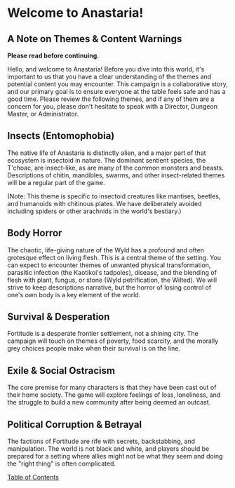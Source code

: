 # Welcome to Anastaria!

## A Note on Themes & Content Warnings

**Please read before continuing.**

Hello, and welcome to Anastaria! Before you dive into this world, it's important to us that you have a clear understanding of the themes and potential content you may encounter. This campaign is a collaborative story, and our primary goal is to ensure everyone at the table feels safe and has a good time. Please review the following themes, and if any of them are a concern for you, please don't hesitate to speak with a Director, Dungeon Master, or Administrator.

## Insects (Entomophobia)

The native life of Anastaria is distinctly alien, and a major part of that ecosystem is insectoid in nature. The dominant sentient species, the T'choac, are insect-like, as are many of the common monsters and beasts. Descriptions of chitin, mandibles, swarms, and other insect-related themes will be a regular part of the game.

(Note: This theme is specific to insectoid creatures like mantises, beetles, and humanoids with chitinous plates. We have deliberately avoided including spiders or other arachnids in the world's bestiary.)

## Body Horror

The chaotic, life-giving nature of the Wyld has a profound and often grotesque effect on living flesh. This is a central theme of the setting. You can expect to encounter themes of unwanted physical transformation, parasitic infection (the Kaotikoi's tadpoles), disease, and the blending of flesh with plant, fungus, or stone (Wyld petrification, the Wilted). We will strive to keep descriptions narrative, but the horror of losing control of one's own body is a key element of the world.

## Survival & Desperation

Fortitude is a desperate frontier settlement, not a shining city. The campaign will touch on themes of poverty, food scarcity, and the morally grey choices people make when their survival is on the line.

## Exile & Social Ostracism

The core premise for many characters is that they have been cast out of their home society. The game will explore feelings of loss, loneliness, and the struggle to build a new community after being deemed an outcast.

## Political Corruption & Betrayal

The factions of Fortitude are rife with secrets, backstabbing, and manipulation. The world is not black and white, and players should be prepared for a setting where allies might not be what they seem and doing the "right thing" is often complicated.

[Table of Contents](TableOfContents.md)
